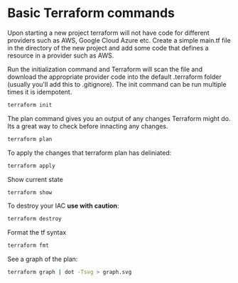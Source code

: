 # Basic Terraform commands

Upon starting a new project terraform will not have code for different providers such as AWS, Google Cloud Azure etc.  Create a simple main.tf file in the directory of the new project and add some code that defines a resource in a provider such as AWS.

Run the initialization command and Terraform will scan the file and download the appropriate provider code into the default .terraform folder (usually you'll add this to .gitignore). The init command can be run multiple times it is idempotent.

```sh
terraform init
```

The plan command gives you an output of any changes Terraform might do.  Its a great way to check before innacting any changes.

```sh
terraform plan
```

To apply the changes that terraform plan has deliniated:

```sh
terraform apply
```

Show current state

```sh
terraform show
```

To destroy your IAC **use with caution**:

```sh
terraform destroy
```

Format the tf syntax

```sh
terraform fmt
```

See a graph of the plan:

```sh
terraform graph | dot -Tsvg > graph.svg
```